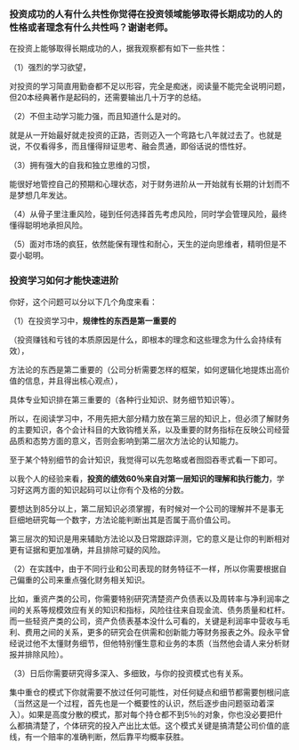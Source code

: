 ### 投资成功的人有什么共性你觉得在投资领域能够取得长期成功的人的性格或者理念有什么共性吗？谢谢老师。

在投资上能够取得长期成功的人，据我观察都有如下一些共性：

（1）强烈的学习欲望，

对投资的学习简直用勤奋都不足以形容，完全是痴迷，阅读量不能完全说明问题，但20本经典著作是起码的，还需要输出几十万字的总结。



（2）不但主动学习能力强，而且知道什么是对的。

就是从一开始最好就走投资的正路，否则迈入一个弯路七八年就过去了。也就是说，不仅看得多，而且懂得辩证思考、融会贯通，即俗话说的悟性好。



（3）拥有强大的自我和独立思维的习惯，

能很好地管控自己的预期和心理状态，对于财务进阶从一开始就有长期的计划而不是梦想几年发达。



（4）从骨子里注重风险，碰到任何选择首先考虑风险，同时学会管理风险，最终懂得聪明地承担风险。



（5）面对市场的疯狂，依然能保有理性和耐心，天生的逆向思维者，精明但是不耍小聪明。



### 投资学习如何才能快速进阶

你好，这个问题可以分以下几个角度来看：



（1）在投资学习中，**规律性的东西是第一重要的**

（投资赚钱和亏钱的本质原因是什么，即根本的理念和这些理念为什么会持续有效），

方法论的东西是第二重要的（公司分析需要怎样的框架，如何逻辑化地提炼出高价值的信息，并且得出核心观点），

具体专业知识排在第三重要的（各种行业知识、财务细节知识等）。

所以，在阅读学习中，不用先把大部分精力放在第三层的知识上，但必须了解财务的主要知识，各个会计科目的大致钩稽关系，以及重要的财务指标在反映公司经营品质和态势方面的意义，否则会影响到第二层次方法论的认知能力。

至于某个特别细节的会计知识，我觉得可以先忽略或者囫囵吞枣式看一下即可。

以我个人的经验来看，**投资的绩效60％来自对第一层知识的理解和执行能力**，学习好这两方面的知识起码可以让你有个及格的分数。

要想达到85分以上，第二层知识必须掌握，有时候对一个公司的理解并不是事无巨细地研究每一个数字，方法论能判断出其是否属于高价值公司。

第三层次的知识是用来辅助方法论以及日常跟踪评测，它的意义是让你的判断相对更有证据和更加准确，并且排除可疑的风险。



（2）在实践中，由于不同行业和公司表现的财务特征不一样，所以你需要根据自己偏重的公司来重点强化财务相关知识。

比如，重资产类的公司，你需要特别研究清楚资产负债表以及周转率与净利润率之间的关系等规模效应有关的知识和指标，风险往往来自现金流、债务质量和杠杆。而一些轻资产类的公司，资产负债表基本没什么可看的，关键是利润率中营收与毛利、费用之间的关系，更多的研究会在供需和创新能力等财务报表之外。段永平曾经说过他不太懂财务细节，但他特别懂生意和业务的本质（当然他会请人来分析财报并排除风险）。



（3）日后你需要研究得多深入、多细致，与你的投资模式也有关系。

集中重仓的模式下你就需要不放过任何可能性，对任何疑点和细节都需要刨根问底（当然这是一个过程，首先也是一个概要性的认识，然后逐步由问题驱动着深入）。如果是高度分散的模式，那对每个持仓都不到5％的对象，你也没必要把什么都搞清楚了，个体研究的投入产出比太低。这个模式关键是搞清楚公司价值的底线，有一个赔率的准确判断，然后靠平均概率获胜。
